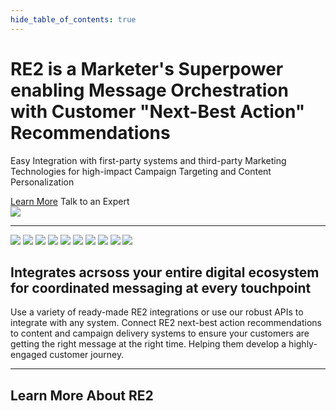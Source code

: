 ```yaml
---
hide_table_of_contents: true
---
```


<div class="hero-container">
  <div class="row">
    <div class="col">
      <div class="col-usecase">
        <h1>RE2 is a Marketer's Superpower enabling Message Orchestration with Customer "Next-Best Action" Recommendations</h1>
        <p>Easy Integration with first-party systems and third-party Marketing Technologies for high-impact Campaign Targeting and Content Personalization
        </p>
        <a class="button md" href="/docs/intro">Learn More</a>
        <a class="button md">Talk to an Expert</a>
      </div>
    </div>
    <div class="col">
      <div class="col-usecase">
        <img src="/img/re2-connected.png" />
      </div>
    </div>
  </div>
</div>


---

<div class="integration-container">
  <div class="row">
    <div class="col">
      <div class="col-usecase">
        <div class="integration-logos">
          <img src="/img/integrations/adobe-logo.png" />
          <img src="/img/integrations/braze-logo.png" />
          <img src="/img/integrations/mailchimp-logo.png" />
          <img src="/img/integrations/salesforce-logo.png" />
          <img src="/img/integrations/segment-logo.png" />
          <img src="/img/integrations/shopify-logo.png" />
          <img src="/img/integrations/twilio-logo.png" />
          <img src="/img/integrations/wix-logo.png" />
          <img src="/img/integrations/wordpress-logo.png" />
          <img src="/img/api-logo.png" />
        </div>
      </div>
    </div>
        <div class="col">
      <div class="col-usecase">
<h2>Integrates acrsoss your entire digital ecosystem for coordinated messaging at every touchpoint</h2>
<p>Use a variety of ready-made RE2 integrations or use our robust APIs to integrate with any system. 
Connect RE2 next-best action recommendations to content and campaign delivery systems to ensure your
customers are getting the right message at the right time.
Helping them develop a highly-engaged customer journey.</p>
      </div>
    </div>
  </div>
</div>


---


<div class="explore-container">
<h2>Learn More About RE2</h2>

</div>


